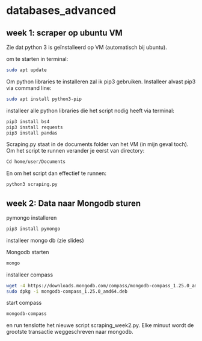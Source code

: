 # databases_advanced

## week 1: scraper op ubuntu VM

Zie dat python 3 is geïnstalleerd op VM (automatisch bij ubuntu).

om te starten in terminal: 
```bash
sudo apt update
```

Om python libraries te installeren zal ik pip3 gebruiken. Installeer alvast pip3 via command line:
```bash
sudo apt install python3-pip
```

installeer alle python libraries die het script nodig heeft via terminal:
```bash
pip3 install bs4
pip3 install requests
pip3 install pandas
```

Scraping.py staat in de documents folder van het VM (in mijn geval toch). Om het script te runnen verander je eerst van directory:
```bash
Cd home/user/Documents
```

En om het script dan effectief te runnen:
```bash
python3 scraping.py
```

## week 2: Data naar Mongodb sturen

pymongo installeren
```bash
pip3 install pymongo
```
installeer mongo db (zie slides)

Mongodb starten
```bash
mongo
```
installeer compass
```bash
wget -4 https://downloads.mongodb.com/compass/mongodb-compass_1.25.0_amd64.deb
sudo dpkg -i mongodb-compass_1.25.0_amd64.deb
```
start compass
```bash
mongodb-compass
```

en run tenslotte het nieuwe script scraping_week2.py. Elke minuut wordt de grootste transactie weggeschreven naar mongodb.
